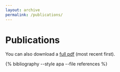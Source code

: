 ```yaml
---
layout: archive
permalink: /publications/
---
```


# Publications
You can also download a [full pdf](/assets/publications.pdf) (most recent first).


{% bibliography --style apa --file references %}

<script>
function toggleBibtex(parameter) {
    var x= document.getElementById('a' + parameter);
    if (x.style.display === 'none') {
        x.style.display = 'block';
    } else {
        x.style.display = 'none';
    }
}
function toggleAbstract(parameter) {
    var x= document.getElementById('b' + parameter);
    if (x.style.display === 'none') {
        x.style.display = 'block';
    } else {
        x.style.display = 'none';
    }
}
</script>
